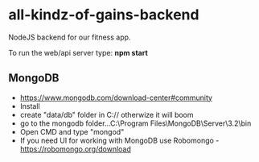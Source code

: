 # all-kindz-of-gains-backend
NodeJS backend for our fitness app.

To run the web/api server type: **npm start**

## MongoDB
* https://www.mongodb.com/download-center#community
* Install
* create "data/db" folder in C:// otherwize it will boom
* go to the mongodb folder...C:\Program Files\MongoDB\Server\3.2\bin
* Open CMD and type "mongod"
* If you need UI for working with MongoDB use Robomongo - https://robomongo.org/download


